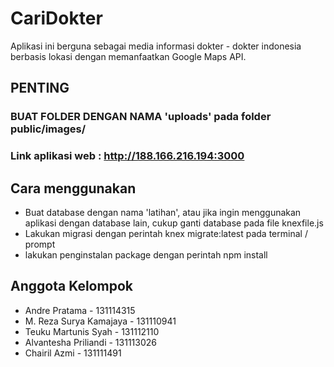 # CariDokter

Aplikasi ini berguna sebagai media informasi dokter - dokter indonesia berbasis lokasi dengan memanfaatkan Google Maps API.

## PENTING
### BUAT FOLDER DENGAN NAMA 'uploads' pada folder public/images/
### Link aplikasi web : http://188.166.216.194:3000

## Cara menggunakan

* Buat database dengan nama 'latihan', atau jika ingin menggunakan aplikasi dengan database lain, cukup ganti database pada file knexfile.js
* Lakukan migrasi dengan perintah knex migrate:latest pada terminal / prompt
* lakukan penginstalan package dengan perintah npm install

## Anggota Kelompok

* Andre Pratama - 131114315
* M. Reza Surya Kamajaya - 131110941
* Teuku Martunis Syah - 131112110
* Alvantesha Priliandi - 131113026
* Chairil Azmi - 131111491